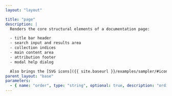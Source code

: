 ```yaml
---
layout: "layout"

title: "page"
description: |
  Renders the core structural elements of a documentation page:

  - title bar header
  - search input and results area
  - collection indices
  - main content area
  - attribution footer
  - modal help dialog

  Also brings the [SVG icons]({{ site.baseurl }}/examples/sampler/#icons) into scope.
parent_layout: "base"
parameters:
  - { name: "order", type: "string", optional: true, description: "ordinal to be used for sorting. Only applies to guides; all other collections are sorted alphabetical by title." }
---
```


